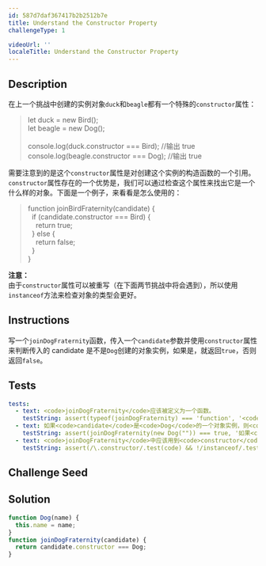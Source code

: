 ```yaml
---
id: 587d7daf367417b2b2512b7e
title: Understand the Constructor Property
challengeType: 1

videoUrl: ''
localeTitle: Understand the Constructor Property
---
```


## Description
<section id='description'>
在上一个挑战中创建的实例对象<code>duck</code>和<code>beagle</code>都有一个特殊的<code>constructor</code>属性：
<blockquote>let duck = new Bird();<br>let beagle = new Dog();<br><br>console.log(duck.constructor === Bird);  //输出 true<br>console.log(beagle.constructor === Dog);  //输出 true</blockquote>
需要注意到的是这个<code>constructor</code>属性是对创建这个实例的构造函数的一个引用。
<code>constructor</code>属性存在的一个优势是，我们可以通过检查这个属性来找出它是一个什么样的对象。下面是一个例子，来看看是怎么使用的：
<blockquote>function joinBirdFraternity(candidate) {<br>&nbsp;&nbsp;if (candidate.constructor === Bird) {<br>&nbsp;&nbsp;&nbsp;&nbsp;return true;<br>&nbsp;&nbsp;} else {<br>&nbsp;&nbsp;&nbsp;&nbsp;return false;<br>&nbsp;&nbsp;}<br>}</blockquote>
<strong>注意：</strong><br>由于<code>constructor</code>属性可以被重写（在下面两节挑战中将会遇到），所以使用<code>instanceof</code>方法来检查对象的类型会更好。
</section>

## Instructions
<section id='instructions'>
写一个<code>joinDogFraternity</code>函数，传入一个<code>candidate</code>参数并使用<code>constructor</code>属性来判断传入的 candidate 是不是<code>Dog</code>创建的对象实例，如果是，就返回<code>true</code>，否则返回<code>false</code>。
</section>

## Tests
<section id='tests'>

```yml
tests:
  - text: <code>joinDogFraternity</code>应该被定义为一个函数。
    testString: assert(typeof(joinDogFraternity) === 'function', '<code>joinDogFraternity</code>应该被定义为一个函数。');
  - text: 如果<code>candidate</code>是<code>Dog</code>的一个对象实例，则<code>joinDogFraternity</code>函数应该返回<code>true</code>。
    testString: assert(joinDogFraternity(new Dog("")) === true, '如果<code>candidate</code>是<code>Dog</code>的一个对象实例，则<code>joinDogFraternity</code>函数应该返回<code>true</code>。');
  - text: <code>joinDogFraternity</code>中应该用到<code>constructor</code>属性。
    testString: assert(/\.constructor/.test(code) && !/instanceof/.test(code), '<code>joinDogFraternity</code>中应该用到<code>constructor</code>属性。');

```

</section>

## Challenge Seed
<section id='challengeSeed'>















</section>

## Solution
<section id='solution'>

```js
function Dog(name) {
  this.name = name;
}
function joinDogFraternity(candidate) {
  return candidate.constructor === Dog;
}
```

</section>
              
